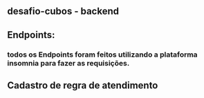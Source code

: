 ## desafio-cubos - backend

## Endpoints:

### todos os Endpoints foram feitos utilizando a plataforma insomnia para fazer as requisições.

## Cadastro de regra de atendimento

